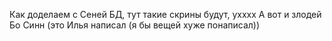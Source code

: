 Как доделаем с Сеней БД, тут такие скрины будут, ухххх
А вот и злодей Бо Синн (это Илья написал (я бы вещей хуже понаписал))
